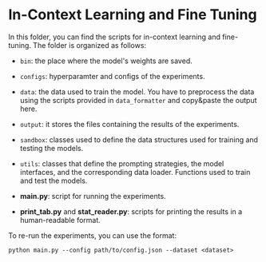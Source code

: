 # In-Context Learning and Fine Tuning


In this folder, you can find the scripts for in-context learning and fine-tuning. The folder is organized as follows:

- `bin`: the place where the model's weights are saved.

- `configs`: hyperparamter and configs of the experiments.

- `data`: the data used to train the model. You have to preprocess the data using the scripts provided in `data_formatter` and copy&paste the output here.

- `output`: it stores the files containing the results of the experiments.

- `sandbox`: classes used to define the data structures used for training and testing the models.

- `utils`: classes that define the prompting strategies, the model interfaces, and the corresponding data loader. Functions used to train and test the models.

- __main.py__: script for running the experiments.

- __print_tab.py__ and __stat_reader.py__: scripts for printing the results in a human-readable format.

To re-run the experiments, you can use the format:

```
python main.py --config path/to/config.json --dataset <dataset>
```

